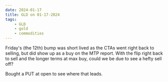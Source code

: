 ```yaml
---
date: 2024-01-17
title: GLD on 01-17-2024
tags: 
    - GLD
    - gold
    - commodities
---
```

<div class="post">
<snapshot-grid 
    :reports="['2024/01/13/CTA/gold', '2024/01/16/CTA/gold', '2024/01/17/CTA/gold', '2024/01/17/MTP/GLD']"
    chart="2024/01/17/Chart/GLD"
/>
<p>
Friday's (the 12th) bump was short lived as the CTAs went right back to selling, but did show up as a buy on the MTP report.
With the flip right back to sell and the longer terms at max buy, could we be due to see a hefty sell off? 
</p>
<p>
Bought a PUT at open to see where that leads.
</p>
</div>